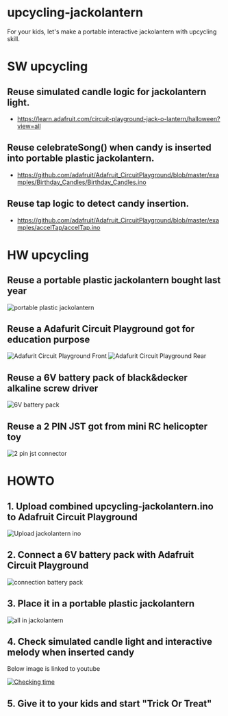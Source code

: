 # upcycling-jackolantern
For your kids, let's make a portable interactive jackolantern with upcycling skill.

# SW upcycling
## Reuse simulated candle logic for jackolantern light.
- https://learn.adafruit.com/circuit-playground-jack-o-lantern/halloween?view=all

## Reuse celebrateSong() when candy is inserted into portable plastic jackolantern.
- https://github.com/adafruit/Adafruit_CircuitPlayground/blob/master/examples/Birthday_Candles/Birthday_Candles.ino

## Reuse tap logic to detect candy insertion.
- https://github.com/adafruit/Adafruit_CircuitPlayground/blob/master/examples/accelTap/accelTap.ino

# HW upcycling
## Reuse a portable plastic jackolantern bought last year
![portable plastic jackolantern](/media/portable_plastic_jackolantern.jpg)

## Reuse a Adafurit Circuit Playground got for education purpose
![Adafurit Circuit Playground Front](/media/adafruit_circuit_playground_front.jpg)
![Adafurit Circuit Playground Rear](/media/adafruit_circuit_playground_rear.jpg)

## Reuse a 6V battery pack of black&decker alkaline screw driver
![6V battery pack](/media/black_and_decker_alkaline_screw_driver.jpg)

## Reuse a 2 PIN JST got from mini RC helicopter toy
![2 pin jst connector](/media/2_pin_jst_connector.jpg)

# HOWTO

## 1. Upload combined upcycling-jackolantern.ino to Adafruit Circuit Playground
![Upload jackolantern ino](/media/upload_jackolantern_ino.png)

## 2. Connect a 6V battery pack with Adafruit Circuit Playground
![connection battery pack](/media/connection_battery_pack.jpg)

## 3. Place it in a portable plastic jackolantern
![all in jackolantern](/media/all_in_jackolantern.jpg)

## 4. Check simulated candle light and interactive melody when inserted candy
Below image is linked to youtube

[![Checking time](http://img.youtube.com/vi/GI45QyvkgNQ/0.jpg)](https://www.youtube.com/watch?v=GI45QyvkgNQ "Checking time")

## 5. Give it to your kids and start "Trick Or Treat"
